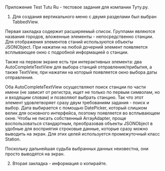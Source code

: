 Приложение Test Tutu Ru - тестовое задания для компании Туту.ру.

1. Для создания вертикального меню с двумя разделами был выбран TabbedView.

Первая закладка содержит расширяемый список. Группами являются названия городов, вложенные элементы - непосредственно станции. Для отображения элементов станий используются объекты JSONObject. При нажатии на любой дочерний элемент появляется всплывающее окно с подробной информацией о станции.

Также на первом экране есть три интерактивных элемента: два AutoCompleteTextView для выбора станций отправления/прибытия, а также TextView, при нажатии на который появляется окно выбора даты отправления. 

Оба AutoCompleteTextView осуществляют поиск станции по части имени (не зависит от регистра, ищет не только по первым символам, но и входящим словам) и позволяют выбрать станцию. Так что этот элемент удовлетворяет сразу двум требованиям задания - поиск и выбор. Дата выбирается с помощью DatePicker, который слишком велик для основного интерфейса, поэтому появляется во всплывающем окне. Чтобы не писать собственный ArrayAdapter, проще воспользоваться стандартным, преобразовав объекты JSONObject в удобные для восприятия строковые данные, которые сразу можно выводить на экран. Для этих целей используется промежуточный класс Station. 

Поскольку дальнейшая судьба выбранных данных неизвестна, они просто выводятся на экран.

2. Вторая закладка - информация о копирайте.

